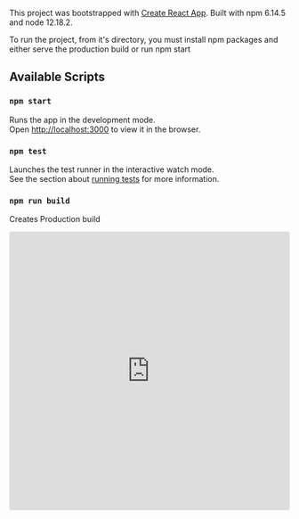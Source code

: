 This project was bootstrapped with [Create React App](https://github.com/facebook/create-react-app).
Built with npm 6.14.5 and node 12.18.2.


To run the project, from it's directory, you must install npm packages and either serve the production build or run npm start

## Available Scripts

### `npm start`

Runs the app in the development mode.<br />
Open [http://localhost:3000](http://localhost:3000) to view it in the browser.


### `npm test`

Launches the test runner in the interactive watch mode.<br />
See the section about [running tests](https://facebook.github.io/create-react-app/docs/running-tests) for more information.

### `npm run build`

Creates Production build

<iframe src="https://codesandbox.io/embed/damp-tdd-jrk2z?fontsize=14&hidenavigation=1&theme=dark&view=preview"
     style="width:100%; height:500px; border:0; border-radius: 4px; overflow:hidden;"
     title="damp-tdd-jrk2z"
     allow="accelerometer; ambient-light-sensor; camera; encrypted-media; geolocation; gyroscope; hid; microphone; midi; payment; usb; vr; xr-spatial-tracking"
     sandbox="allow-forms allow-modals allow-popups allow-presentation allow-same-origin allow-scripts"
   ></iframe>
